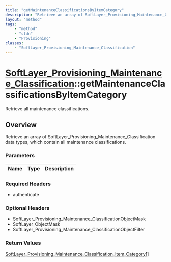 ```yaml
---
title: "getMaintenanceClassificationsByItemCategory"
description: "Retrieve an array of SoftLayer_Provisioning_Maintenance_Classification data types, which contain all maintenance classif... "
layout: "method"
tags:
    - "method"
    - "sldn"
    - "Provisioning"
classes:
    - "SoftLayer_Provisioning_Maintenance_Classification"
---
```

# [SoftLayer_Provisioning_Maintenance_Classification](/reference/services/SoftLayer_Provisioning_Maintenance_Classification)::getMaintenanceClassificationsByItemCategory

Retrieve all maintenance classifications.


## Overview 
Retrieve an array of SoftLayer_Provisioning_Maintenance_Classification data types, which contain all maintenance classifications. 

### Parameters 
|Name | Type | Description |
| --- | --- | --- |


### Required Headers
* authenticate

### Optional Headers
* SoftLayer_Provisioning_Maintenance_ClassificationObjectMask
* SoftLayer_ObjectMask
* SoftLayer_Provisioning_Maintenance_ClassificationObjectFilter

### Return Values
<a href='/reference/datatypes/SoftLayer_Provisioning_Maintenance_Classification_Item_Category'>SoftLayer_Provisioning_Maintenance_Classification_Item_Category[] </a>

